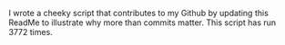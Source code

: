 I wrote a cheeky script that contributes to my Github by updating this ReadMe to illustrate why more than commits matter. This script has run 3772 times.
